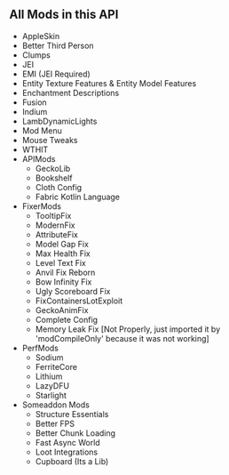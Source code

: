 ## All Mods in this API
  - AppleSkin
  - Better Third Person
  - Clumps
  - JEI
  - EMI (JEI Required)
  - Entity Texture Features & Entity Model Features
  - Enchantment Descriptions
  - Fusion
  - Indium
  - LambDynamicLights
  - Mod Menu
  - Mouse Tweaks
  - WTHIT
  - APIMods
     - GeckoLib
     - Bookshelf
     - Cloth Config
     - Fabric Kotlin Language
  - FixerMods
     - TooltipFix
     - ModernFix
     - AttributeFix
     - Model Gap Fix
     - Max Health Fix
     - Level Text Fix
     - Anvil Fix Reborn
     - Bow Infinity Fix
     - Ugly Scoreboard Fix
     - FixContainersLotExploit
     - GeckoAnimFix
     - Complete Config
     - Memory Leak Fix [Not Properly, just imported it by 'modCompileOnly' because it was not working]
  - PerfMods
     - Sodium
     - FerriteCore
     - Lithium
     - LazyDFU
     - Starlight
  - Someaddon Mods
     -  Structure Essentials
     -  Better FPS
     -  Better Chunk Loading
     -  Fast Async World
     -  Loot Integrations
     -  Cupboard (Its a Lib)
   
